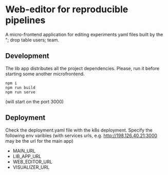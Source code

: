 # Web-editor for reproducible pipelines
A micro-frontend application for editing experiments yaml files built by the "; drop table users; team.

## Development
The lib app distributes all the project dependencies. Please, run it before starting some another microfrontend.
```
npm i
npm run build
npm run serve
```

(will start on the port 3000)

## Deployment
Check the deployment.yaml file with the k8s deployment.
Specify the following env varibles (with services urls, e.g. http://198.126.40.21:3000 may be the url for the main app)
  - MAIN_URL
  - LIB_APP_URL
  - WEB_EDITOR_URL
  - VISUALIZER_URL
